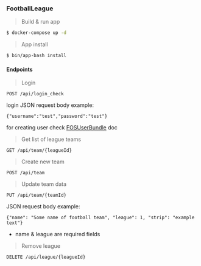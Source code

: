### FootballLeague

> Build & run app

```sh
$ docker-compose up -d
```
> App install

```sh
$ bin/app-bash install
```

#### Endpoints

> Login
```
POST /api/login_check 
```
login JSON request body example:
```
{"username":"test","password":"test"}
```
for creating user check [FOSUserBundle](https://symfony.com/doc/2.0/bundles/FOSUserBundle/command_line_tools.html#create-a-user) doc

> Get list of league teams
```
GET /api/team/{leagueId} 
```
> Create new team
```
POST /api/team 
```
> Update team data
```
PUT /api/team/{teamId} 
```
JSON request body example:
```
{"name": "Some name of football team", "league": 1, "strip": "example text"}
```
* name & league are required fields

> Remove league
```
DELETE /api/league/{leagueId} 
```

